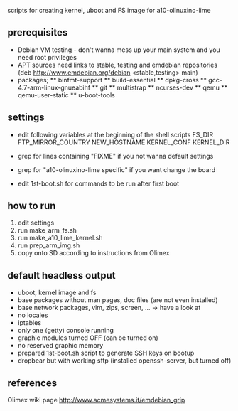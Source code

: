scripts for creating kernel, uboot and FS image for a10-olinuxino-lime


prerequisites
-------------
* Debian VM testing - don't wanna mess up your main system and you need root privileges
* APT sources need links to stable, testing and emdebian repositories (deb http://www.emdebian.org/debian <stable,testing> main)
* packages;
** binfmt-support
** build-essential
** dpkg-cross
** gcc-4.7-arm-linux-gnueabihf
** git
** multistrap
** ncurses-dev
** qemu
** qemu-user-static
** u-boot-tools


settings
--------
* edit following variables at the beginning of the shell scripts
FS_DIR
FTP_MIRROR_COUNTRY
NEW_HOSTNAME
KERNEL_CONF
KERNEL_DIR

* grep for lines containing "FIXME" if you not wanna default settings
* grep for "a10-olinuxino-lime specific" if you want change the board
* edit 1st-boot.sh for commands to be run after first boot


how to run
----------
1. edit settings
2. run make_arm_fs.sh
3. run make_a10_lime_kernel.sh
4. run prep_arm_img.sh
5. copy onto SD according to instructions from Olimex


default headless output
-----------------------
* uboot, kernel image and fs
* base packages without man pages, doc files (are not even installed)
* base network packages, vim, zips, screen, ... -> have a look at 
* no locales
* iptables
* only one (getty) console running
* graphic modules turned OFF (can be turned on)
* no reserved graphic memory
* prepared 1st-boot.sh script to generate SSH keys on bootup
* dropbear but with working sftp (installed openssh-server, but turned off)


references
----------
Olimex wiki page
http://www.acmesystems.it/emdebian_grip

